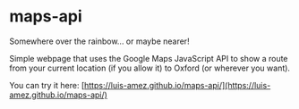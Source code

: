# maps-api

Somewhere over the rainbow... or maybe nearer!

Simple webpage that uses the Google Maps JavaScript API to show a route from your current location (if you allow it) to Oxford (or wherever you want).

You can try it here: [https://luis-amez.github.io/maps-api/](https://luis-amez.github.io/maps-api/)

